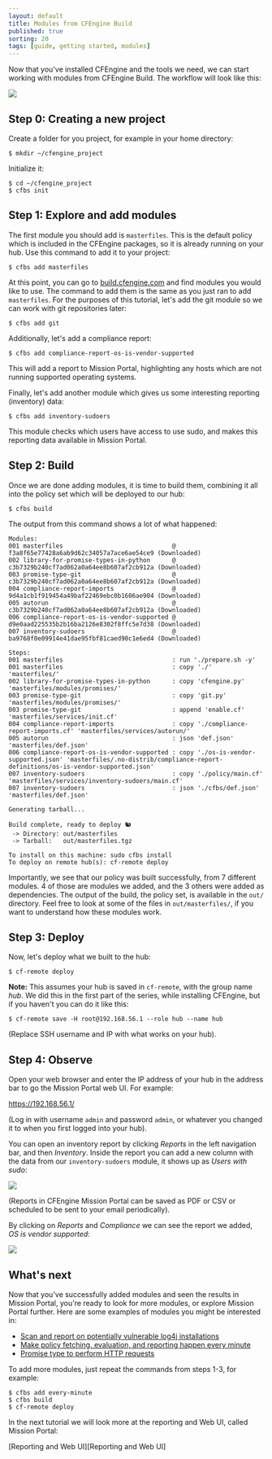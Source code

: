 ```yaml
---
layout: default
title: Modules from CFEngine Build
published: true
sorting: 20
tags: [guide, getting started, modules]
---
```


Now that you've installed CFEngine and the tools we need, we can start working with modules from CFEngine Build.
The workflow will look like this:

![](workflow.png)

## Step 0: Creating a new project

Create a folder for you project, for example in your home directory:

```
$ mkdir ~/cfengine_project
```

Initialize it:

```
$ cd ~/cfengine_project
$ cfbs init
```

## Step 1: Explore and add modules

The first module you should add is `masterfiles`.
This is the default policy which is included in the CFEngine packages, so it is already running on your hub.
Use this command to add it to your project:

```
$ cfbs add masterfiles
```

At this point, you can go to [build.cfengine.com](https://build.cfengine.com) and find modules you would like to use.
The command to add them is the same as you just ran to add `masterfiles`.
For the purposes of this tutorial, let's add the git module so we can work with git repositories later:

```
$ cfbs add git
```

Additionally, let's add a compliance report:

```
$ cfbs add compliance-report-os-is-vendor-supported
```

This will add a report to Mission Portal, highlighting any hosts which are not running supported operating systems.

Finally, let's add another module which gives us some interesting reporting (inventory) data:

```
$ cfbs add inventory-sudoers
```

This module checks which users have access to use sudo, and makes this reporting data available in Mission Portal.

## Step 2: Build

Once we are done adding modules, it is time to build them, combining it all into the policy set which will be deployed to our hub:

```
$ cfbs build
```

The output from this command shows a lot of what happened:

```
Modules:
001 masterfiles                              @ f3a8f65e77428a6ab9d62c34057a7ace6ae54ce9 (Downloaded)
002 library-for-promise-types-in-python      @ c3b7329b240cf7ad062a0a64ee8b607af2cb912a (Downloaded)
003 promise-type-git                         @ c3b7329b240cf7ad062a0a64ee8b607af2cb912a (Downloaded)
004 compliance-report-imports                @ 9d4a1cb1f919454a49baf22469ebc0b1606ae904 (Downloaded)
005 autorun                                  @ c3b7329b240cf7ad062a0a64ee8b607af2cb912a (Downloaded)
006 compliance-report-os-is-vendor-supported @ d9e0aad225535b2b16ba2126e8302f8ffc5e7d38 (Downloaded)
007 inventory-sudoers                        @ ba9768f0e09914e41dae95fbf81caed90c1e6ed4 (Downloaded)

Steps:
001 masterfiles                              : run './prepare.sh -y'
001 masterfiles                              : copy './' 'masterfiles/'
002 library-for-promise-types-in-python      : copy 'cfengine.py' 'masterfiles/modules/promises/'
003 promise-type-git                         : copy 'git.py' 'masterfiles/modules/promises/'
003 promise-type-git                         : append 'enable.cf' 'masterfiles/services/init.cf'
004 compliance-report-imports                : copy './compliance-report-imports.cf' 'masterfiles/services/autorun/'
005 autorun                                  : json 'def.json' 'masterfiles/def.json'
006 compliance-report-os-is-vendor-supported : copy './os-is-vendor-supported.json' 'masterfiles/.no-distrib/compliance-report-definitions/os-is-vendor-supported.json'
007 inventory-sudoers                        : copy './policy/main.cf' 'masterfiles/services/inventory-sudoers/main.cf'
007 inventory-sudoers                        : json './cfbs/def.json' 'masterfiles/def.json'

Generating tarball...

Build complete, ready to deploy 🐿
 -> Directory: out/masterfiles
 -> Tarball:   out/masterfiles.tgz

To install on this machine: sudo cfbs install
To deploy on remote hub(s): cf-remote deploy
```

Importantly, we see that our policy was built successfully, from 7 different modules.
4 of those are modules we added, and the 3 others were added as dependencies.
The output of the build, the policy set, is available in the `out/` directory.
Feel free to look at some of the files in `out/masterfiles/`, if you want to understand how these modules work.

## Step 3: Deploy

Now, let's deploy what we built to the hub:

```
$ cf-remote deploy
```

**Note:** This assumes your hub is saved in `cf-remote`, with the group name _hub_.
We did this in the first part of the series, while installing CFEngine, but if you haven't you can do it like this:

```
$ cf-remote save -H root@192.168.56.1 --role hub --name hub
```

(Replace SSH username and IP with what works on your hub).

## Step 4: Observe

Open your web browser and enter the IP address of your hub in the address bar to go the Mission Portal web UI.
For example:

https://192.168.56.1/

(Log in with username `admin` and password `admin`, or whatever you changed it to when you first logged into your hub).

You can open an inventory report by clicking _Reports_ in the left navigation bar, and then _Inventory_.
Inside the report you can add a new column with the data from our `inventory-sudoers` module, it shows up as _Users with sudo_:

![](inventory-sudoers.gif)

(Reports in CFEngine Mission Portal can be saved as PDF or CSV or scheduled to be sent to your email periodically).

By clicking on _Reports_ and _Compliance_ we can see the report we added, _OS is vendor supported_:

![](os-is-vendor-supported.gif)

## What's next

Now that you've successfully added modules and seen the results in Mission Portal, you're ready to look for more modules, or explore Mission Portal further.
Here are some examples of modules you might be interested in:

* [Scan and report on potentially vulnerable log4j installations](https://build.cfengine.com/modules/cve-2021-44228-log4j/)
* [Make policy fetching, evaluation, and reporting happen every minute](https://build.cfengine.com/modules/every-minute/)
* [Promise type to perform HTTP requests](https://build.cfengine.com/modules/promise-type-http/)

To add more modules, just repeat the commands from steps 1-3, for example:

```
$ cfbs add every-minute
$ cfbs build
$ cf-remote deploy
```

In the next tutorial we will look more at the reporting and Web UI, called Mission Portal:

[Reporting and Web UI][Reporting and Web UI]
